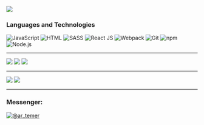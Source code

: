 <!-- ![](https://i.pinimg.com/originals/f2/9b/eb/f29beb1c29f82e9a6d0203486cce95b0.jpg) -->
![](https://i.makeagif.com/media/2-16-2018/JcbDl-.gif)
### Languages and Technologies
![JavaScript](https://img.shields.io/badge/-JavaScript-090909?style=for-the-badge&logo=JavaScript)
![HTML](https://img.shields.io/badge/-HTML-090909?style=for-the-badge&logo=html5)
![SASS](https://img.shields.io/badge/-SASS-090909?style=for-the-badge&logo=sass)
![React JS](https://img.shields.io/badge/-React-090909?style=for-the-badge&logo=React)
![Webpack](https://img.shields.io/badge/-Webpack-090909?style=for-the-badge&logo=Webpack)
![Git](https://img.shields.io/badge/-git-090909?style=for-the-badge&logo=git)
![npm](https://img.shields.io/badge/-npm-090909?style=for-the-badge&logo=npm)
![Node.js](https://img.shields.io/badge/-node.js-090909?style=for-the-badge&logo=Node.js)
____
![](http://github-profile-summary-cards.vercel.app/api/cards/profile-details?username=hamelons&theme=github_dark)
![](http://github-profile-summary-cards.vercel.app/api/cards/stats?username=hamelons&theme=github_dark)
![](http://github-profile-summary-cards.vercel.app/api/cards/productive-time?username=hamelons&theme=github_dark&utcOffset=8)
____
![](http://github-profile-summary-cards.vercel.app/api/cards/repos-per-language?username=hamelons&theme=github_dark)
![](http://github-profile-summary-cards.vercel.app/api/cards/most-commit-language?username=hamelons&theme=github_dark)
____

### **Messenger**:

<div id="badges">
  <a href="https://t.me/ar_temer">
    <img src="https://img.shields.io/badge/Telegram-blue?logo=telegram&logoColor=white&style=for-the-badge" alt="@ar_temer"/>
  </a>
</div>
